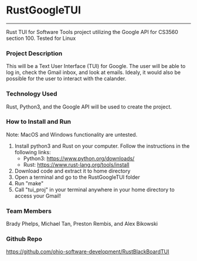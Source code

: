 # RustGoogleTUI
------------------------
Rust TUI for Software Tools project utilizing the Google API for CS3560 section 100.
Tested for Linux
### Project Description 

This will be a Text User Interface (TUI) for Google. The user will be able to log in, check the Gmail inbox, and look at emails.
Idealy, it would also be possible for the user to interact with the calander.  

### Technology Used
Rust, Python3, and the Google API will be used to create the project.

### How to Install and Run
Note: MacOS and Windows functionality are untested.
1. Install python3 and Rust on your computer. Follow the instructions in the following links:
    - Python3: https://www.python.org/downloads/ 
    - Rust: https://www.rust-lang.org/tools/install 
2. Download code and extract it to home directory
3. Open a terminal and go to the RustGoogleTUI folder
4. Run "make" 
5. Call "tui_proj" in your terminal anywhere in your home directory to access your Gmail!

### Team Members
Brady Phelps, Michael Tan, Preston Rembis, and Alex Bikowski

### Github Repo
https://github.com/ohio-software-development/RustBlackBoardTUI